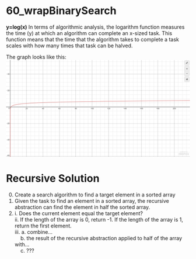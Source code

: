 # 60_wrapBinarySearch

**y=log(x)**
In terms of algorithmic analysis, the logarithm function measures the time (y) at which an algorithm can complete an x-sized task. This function means that the time that the algorithm takes to complete a task scales with how many times that task can be halved.

The graph looks like this:
![alt text](logbase2.PNG)

# Recursive Solution
  0. Create a search algorithm to find a target element in a sorted array
  1. Given the task to find an element in a sorted array, the recursive abstraction can find the element in half the sorted array.
  2. i. Does the current element equal the target element? <br />
     ii. If the length of the array is 0, return -1. If the length of the array is 1, return the first element. <br />
     iii. a. combine... <br />
          &nbsp;&nbsp;&nbsp;&nbsp;b. the result of the recursive abstraction applied to half of the array with... <br />
          &nbsp;&nbsp;&nbsp;&nbsp;c. ???
